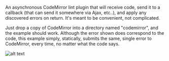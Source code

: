 An asynchronous CodeMirror lint plugin that will receive code, send it to a 
callback (that can send it somewhere via Ajax, etc..), and apply any discovered 
errors on return. It's meant to be convenient, not complicated.

Just drop a copy of CodeMirror into a directory named "codemirror", and the 
example should work. Although the error shown does correspond to the code, this
example simply, statically, submits the same, single error to CodeMirror, 
every time, no matter what the code says.

![alt text](https://github.com/dsoprea/CodeMirrorRemoteValidator/raw/master/screenshot.png "Screenshot")

